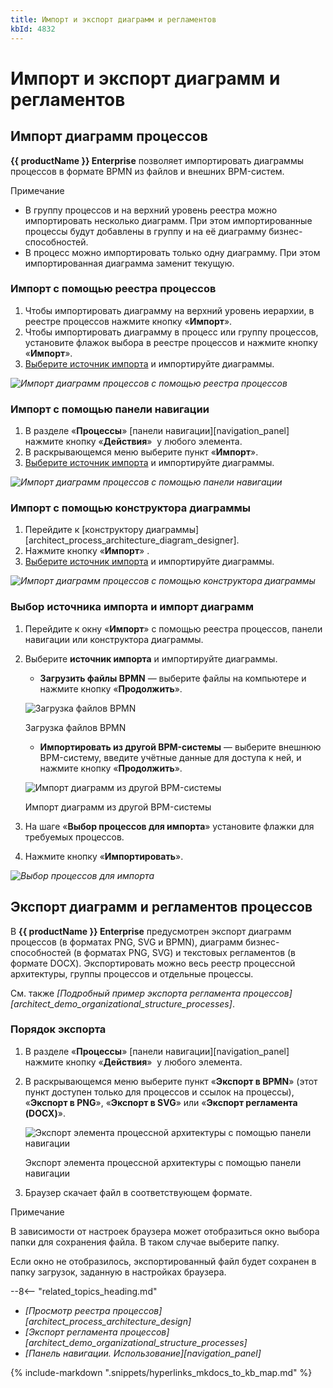 ```yaml
---
title: Импорт и экспорт диаграмм и регламентов
kbId: 4832
---
```


# Импорт и экспорт диаграмм и регламентов

## Импорт диаграмм процессов

**{{ productName }} Enterprise** позволяет импортировать диаграммы процессов в формате BPMN из файлов и внешних BPM-систем.

Примечание

- В группу процессов и на верхний уровень реестра можно импортировать несколько диаграмм. При этом импортированные процессы будут добавлены в группу и на её диаграмму бизнес-способностей.
- В процесс можно импортировать только одну диаграмму. При этом импортированная диаграмма заменит текущую.

### Импорт с помощью реестра процессов

1. Чтобы импортировать диаграмму на верхний уровень иерархии, в реестре процессов нажмите кнопку «**Импорт**».
2. Чтобы импортировать диаграмму в процесс или группу процессов, установите флажок выбора в реестре процессов и нажмите кнопку «**Импорт**».
3. [Выберите источник импорта](#выбор-источника-импорта-и-импорт-диаграмм) и импортируйте диаграммы.

_![Импорт диаграмм процессов с помощью реестра процессов](/platform/v5.0/architect/process_architecture_modeling/img/process_architecture_modelling_import_diagram_from_registry.png)_

### Импорт с помощью панели навигации

1. В разделе «**Процессы**» [панели навигации][navigation_panel] нажмите кнопку «**Действия**» *‌* у любого элемента.
2. В раскрывающемся меню выберите пункт «**Импорт**».
3. [Выберите источник импорта](#выбор-источника-импорта-и-импорт-диаграмм) и импортируйте диаграммы.

_![Импорт диаграмм процессов с помощью панели навигации](/platform/v5.0/architect/process_architecture_modeling/img/process_architecture_modeling_import_diagram_from_navigation.png)_

### Импорт с помощью конструктора диаграммы

1. Перейдите к [конструктору диаграммы][architect_process_architecture_diagram_designer].
2. Нажмите кнопку «**Импорт**» *‌*.
3. [Выберите источник импорта](#выбор-источника-импорта-и-импорт-диаграмм) и импортируйте диаграммы.

_![Импорт диаграмм процессов с помощью конструктора диаграммы](/platform/v5.0/architect/process_architecture_modeling/img/importing_process_entity_import_diagram_from_designer.png)_

### Выбор источника импорта и импорт диаграмм

1. Перейдите к окну «**Импорт**» с помощью реестра процессов, панели навигации или конструктора диаграммы.
2. Выберите **источник импорта** и импортируйте диаграммы.

   - **Загрузить файлы BPMN** — выберите файлы на компьютере и нажмите кнопку «**Продолжить**».

   ![Загрузка файлов BPMN](/platform/v5.0/architect/process_architecture_modeling/img/importing_process_entity_from_files.png)

   Загрузка файлов BPMN

   - **Импортировать из другой BPM-системы** — выберите внешнюю BPM-систему, введите учётные данные для доступа к ней, и нажмите кнопку «**Продолжить**».

   ![Импорт диаграмм из другой BPM-системы](/platform/v5.0/architect/process_architecture_modeling/img/importing_process_entity_from_BPMS.png)

   Импорт диаграмм из другой BPM-системы
3. На шаге «**Выбор процессов для импорта**» установите флажки для требуемых процессов.
4. Нажмите кнопку «**Импортировать**».

_![Выбор процессов для импорта](/platform/v5.0/architect/process_architecture_modeling/img/importing_process_entity_select_processes.png)_

## Экспорт диаграмм и регламентов процессов

В **{{ productName }} Enterprise** предусмотрен экспорт диаграмм процессов (в форматах PNG, SVG и BPMN), диаграмм бизнес-способностей (в форматах PNG, SVG) и текстовых регламентов (в формате DOCX). Экспортировать можно весь реестр процессной архитектуры, группы процессов и отдельные процессы.

См. также *[Подробный пример экспорта регламента процессов][architect_demo_organizational_structure_processes]*.

### Порядок экспорта

1. В разделе «**Процессы**» [панели навигации][navigation_panel] нажмите кнопку «**Действия**» *‌* у любого элемента.
2. В раскрывающемся меню выберите пункт «**Экспорт в BPMN**» (этот пункт доступен только для процессов и ссылок на процессы), «**Экспорт в PNG**», «**Экспорт в SVG**» или «**Экспорт регламента (DOCX)**».

   ![Экспорт элемента процессной архитектуры с помощью панели навигации](/platform/v5.0/architect/process_architecture_modeling/img/process_architecture_modeling_export_entity_from_navigation.png)

   Экспорт элемента процессной архитектуры с помощью панели навигации
3. Браузер скачает файл в соответствующем формате.

Примечание

В зависимости от настроек браузера может отобразиться окно выбора папки для сохранения файла. В таком случае выберите папку.

Если окно не отобразилось, экспортированный файл будет сохранен в папку загрузок, заданную в настройках браузера.

--8<-- "related_topics_heading.md"

- *[Просмотр реестра процессов][architect_process_architecture_design]*
- *[Экспорт регламента процессов][architect_demo_organizational_structure_processes]*
- *[Панель навигации. Использование][navigation_panel]*

{% include-markdown ".snippets/hyperlinks_mkdocs_to_kb_map.md" %}
